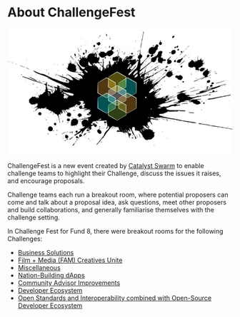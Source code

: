 # About ChallengeFest

![](<../.gitbook/assets/swarm logo.JPG>)

ChallengeFest is a new event created by [Catalyst Swarm](https://catalystswarm.com) to enable challenge teams to highlight their Challenge, discuss the issues it raises, and encourage proposals.

Challenge teams each run a breakout room, where potential proposers can come and talk about a proposal idea, ask questions, meet other proposers and build collaborations, and generally familiarise themselves with the challenge setting.

In Challenge Fest for Fund 8, there were breakout rooms for the following Challenges:

* [Business Solutions](https://quality-assurance-dao.gitbook.io/qadao-transcription-service/challenge-fest-fund-8-5th-march-2022/rooms/business-solutions-room)
* [Film + Media (FAM) Creatives Unite](https://quality-assurance-dao.gitbook.io/qadao-transcription-service/challenge-fest-fund-8-5th-march-2022/rooms/fam-film-+-media-room)
* [Miscellaneous](https://quality-assurance-dao.gitbook.io/qadao-transcription-service/challenge-fest-fund-8-5th-march-2022/rooms/miscellaneous-room)
* [Nation-Building dApps](https://quality-assurance-dao.gitbook.io/qadao-transcription-service/challenge-fest-fund-8-5th-march-2022/rooms/nation-building-dapps-room)
* [Community Advisor Improvements](https://quality-assurance-dao.gitbook.io/qadao-transcription-service/challenge-fest-fund-8-5th-march-2022/rooms/community-advisor-improvements-room)
* [Developer Ecosystem](https://quality-assurance-dao.gitbook.io/qadao-transcription-service/challenge-fest-fund-8-5th-march-2022/rooms/developer-ecosystem-room)&#x20;
* [Open Standards and Interoperability combined with Open-Source Developer Ecosystem](https://quality-assurance-dao.gitbook.io/qadao-transcription-service/challenge-fest-fund-8-5th-march-2022/rooms/open-source-dev-ecosystem-and-open-standards-and-interoperability-room-combined)

